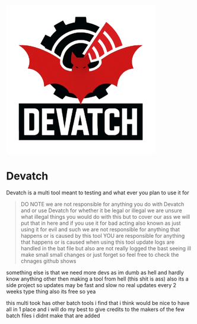 ![alt text](DevatchLogo.png "Devatch logo")
# Devatch
Devatch is a multi tool meant to testing and what ever you plan to use it for
> DO NOTE we are not responsible for anything you do with Devatch and or use Devatch for whether it be legal or illegal we are unsure what illegal things you would do with this but to cover our ass we will put that in here and if you use it for bad acting also known as just using it for evil and such we are not responsible for anything that happens or is caused by this tool YOU are responsible for anything that happens or is caused when using this tool
update logs are handled in the bat file but also are not really logged the bast seeing ill make small small changes or just forget so feel free to check the chnages github shows

something else is that we need more devs as im dumb as hell and hardly know anything other then making a tool from hell (this shit is ass)
also its a side project so updates may be fast and slow no real updates every 2 weeks type thing also its free so yea

this multi took has other batch tools i find that i think would be nice to have all in 1 place and i will do my best to give credits to the makers of the few batch files i didnt make that are added
